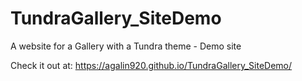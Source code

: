 # TundraGallery_SiteDemo
A website for a Gallery with a Tundra theme - Demo site

Check it out at: https://agalin920.github.io/TundraGallery_SiteDemo/
